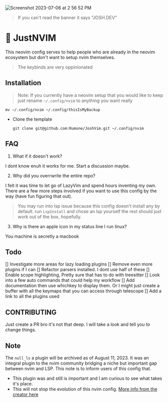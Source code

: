 ![Screenshot 2023-07-06 at 2 56 52 PM](https://github.com/Rumone/JoshNvim/assets/63555633/9a3adb41-a686-4b3c-9d6d-afe3ba7be54e)
> If you can't read the banner it says "JOSH.DEV"

# 🫣 JustNVIM
This neovim config serves to help people who are already in the neovim ecosystem but don't want to setup nvim themselves.
> The keybinds are very oppinionated

## Installation
> Note: If you currently have a neovim setup that you would like to keep just rename `~/.config/nvim` to anything you want really
```
mv ~/.config/nvim ~/.config/thisIsMyBackup
```
- Clone the template
  ```
  git clone git@github.com:Rumone/JoshVim.git ~/.config/nvim
  ```

## FAQ
1. What if it doesn't work?

I dont know enuh it works for me. Start a discussion maybe.

2. Why did you overrwrite the entire repo?

I felt it was time to let go of LazyVim and spend hours inventing my own. There are a few more steps involved if you want to use this config by the way (have fun figuring that out).
> You may run into lsp issue because this config doesn't install any by default. run `LspInstall` and chose an lsp yourself the rest should just work out of the box, hopefully.

3. Why is there an apple icon in my status line I run linux?

You machine is secretly a macbook

## Todo
[] Investigate more areas for lazy loading plugins
[] Remove even more plugins if I can
[] Refactor parsers installed. I dont use half of these
[] Enable scope highlighting, Pretty sure that has to do with treesitter
[] Look into a few auto commands that could help my workflow
[] Add documentation then use whichkey to display them. Or I might just create a buffer with all the keymaps that you can access through telescope
[] Add a link to all the plugins used 

## CONTRIBUTING
Just create a PR bro it's not that deep. I will take a look and tell you to change things.

## Note
The `null_ls` a plugin will be archived as of August 11, 2023. It was an integral plugin to the nvim community bridging a niche but important gap between nvim and LSP.
This note is to inform users of this config that.
- This plugin was and still is important and I am curious to see what takes it's place.
- This will not stop the evolution of this nvim config.
[More info from the creator here](https://github.com/jose-elias-alvarez/null-ls.nvim/issues/1621)

